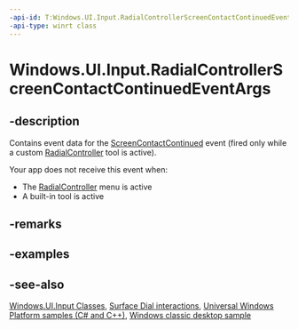 ```yaml
---
-api-id: T:Windows.UI.Input.RadialControllerScreenContactContinuedEventArgs
-api-type: winrt class
---
```


<!-- Class syntax.
public class RadialControllerScreenContactContinuedEventArgs : Windows.UI.Input.IRadialControllerScreenContactContinuedEventArgs, Windows.UI.Input.IRadialControllerScreenContactContinuedEventArgs2
-->

# Windows.UI.Input.RadialControllerScreenContactContinuedEventArgs

## -description
Contains event data for the [ScreenContactContinued](radialcontroller_screencontactcontinued.md) event (fired only while a custom [RadialController](radialcontroller.md) tool is active).


Your app does not receive this event when:

+ The [RadialController](radialcontroller.md) menu is active
+ A built-in tool is active


## -remarks

## -examples

## -see-also
[Windows.UI.Input Classes](windows_ui_input_classes.md), [Surface Dial interactions](https://msdn.microsoft.com/windows/uwp/input-and-devices/windows-wheel-interactions), [Universal Windows Platform samples (C# and C++)](https://go.microsoft.com/fwlink/?linkid=832713), [Windows classic desktop sample](https://aka.ms/radialcontrollerclassicsample)
